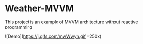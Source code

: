 # Weather-MVVM
This project is an example of MVVM architecture without reactive programming

![Demo](https://j.gifs.com/mwWwyn.gif =250x)

